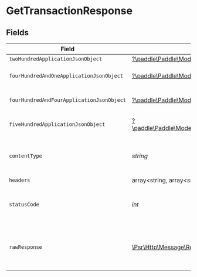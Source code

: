 # GetTransactionResponse


## Fields

| Field                                                                                                                                                                                             | Type                                                                                                                                                                                              | Required                                                                                                                                                                                          | Description                                                                                                                                                                                       |
| ------------------------------------------------------------------------------------------------------------------------------------------------------------------------------------------------- | ------------------------------------------------------------------------------------------------------------------------------------------------------------------------------------------------- | ------------------------------------------------------------------------------------------------------------------------------------------------------------------------------------------------- | ------------------------------------------------------------------------------------------------------------------------------------------------------------------------------------------------- |
| `twoHundredApplicationJsonObject`                                                                                                                                                                 | [?\paddle\Paddle\Models\Operations\GetTransactionResponseBody](../../models/operations/GetTransactionResponseBody.md)                                                                             | :heavy_minus_sign:                                                                                                                                                                                | OK                                                                                                                                                                                                |
| `fourHundredAndOneApplicationJsonObject`                                                                                                                                                          | [?\paddle\Paddle\Models\Operations\GetTransactionTransactionsResponseBody](../../models/operations/GetTransactionTransactionsResponseBody.md)                                                     | :heavy_minus_sign:                                                                                                                                                                                | General error response                                                                                                                                                                            |
| `fourHundredAndFourApplicationJsonObject`                                                                                                                                                         | [?\paddle\Paddle\Models\Operations\GetTransactionTransactionsTransactionServiceResponseBody](../../models/operations/GetTransactionTransactionsTransactionServiceResponseBody.md)                 | :heavy_minus_sign:                                                                                                                                                                                | General error response                                                                                                                                                                            |
| `fiveHundredApplicationJsonObject`                                                                                                                                                                | [?\paddle\Paddle\Models\Operations\GetTransactionTransactionsTransactionServiceResponseResponseBody](../../models/operations/GetTransactionTransactionsTransactionServiceResponseResponseBody.md) | :heavy_minus_sign:                                                                                                                                                                                | General error response                                                                                                                                                                            |
| `contentType`                                                                                                                                                                                     | *string*                                                                                                                                                                                          | :heavy_check_mark:                                                                                                                                                                                | HTTP response content type for this operation                                                                                                                                                     |
| `headers`                                                                                                                                                                                         | array<string, array<*string*>>                                                                                                                                                                    | :heavy_minus_sign:                                                                                                                                                                                | N/A                                                                                                                                                                                               |
| `statusCode`                                                                                                                                                                                      | *int*                                                                                                                                                                                             | :heavy_check_mark:                                                                                                                                                                                | HTTP response status code for this operation                                                                                                                                                      |
| `rawResponse`                                                                                                                                                                                     | [\Psr\Http\Message\ResponseInterface](https://www.php-fig.org/psr/psr-7/#33-psrhttpmessageresponseinterface)                                                                                      | :heavy_minus_sign:                                                                                                                                                                                | Raw HTTP response; suitable for custom response parsing                                                                                                                                           |
